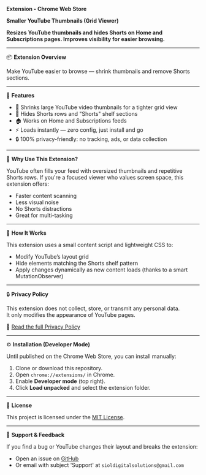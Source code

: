 **Extension - Chrome Web Store**

**Smaller YouTube Thumbnails (Grid Viewer)**

**Resizes YouTube thumbnails and hides Shorts on Home and Subscriptions pages. Improves visibility for easier browsing.**

---

📦 **Extension Overview**

Make YouTube easier to browse — shrink thumbnails and remove Shorts sections.

---

🚀 **Features**

- 🔳 Shrinks large YouTube video thumbnails for a tighter grid view
- 🙈 Hides Shorts rows and "Shorts" shelf sections
- 🏠 Works on Home and Subscriptions feeds
- ⚡ Loads instantly — zero config, just install and go
- 🔒 100% privacy-friendly: no tracking, ads, or data collection

---

🎯 **Why Use This Extension?**

YouTube often fills your feed with oversized thumbnails and repetitive Shorts rows. If you're a focused viewer who values screen space, this extension offers:

- Faster content scanning
- Less visual noise
- No Shorts distractions
- Great for multi-tasking

---

🔧 **How It Works**

This extension uses a small content script and lightweight CSS to:
- Modify YouTube’s layout grid
- Hide elements matching the Shorts shelf pattern
- Apply changes dynamically as new content loads (thanks to a smart MutationObserver)

---

🔒 **Privacy Policy**

This extension does not collect, store, or transmit any personal data.  
It only modifies the appearance of YouTube pages.  

📄 [Read the full Privacy Policy](https://sioldigitalsolutions.github.io/smaller-youtube-thumbnails/privacy.html)  

---

⚙️ **Installation (Developer Mode)**

Until published on the Chrome Web Store, you can install manually:

1. Clone or download this repository.  
2. Open `chrome://extensions/` in Chrome.  
3. Enable **Developer mode** (top right).  
4. Click **Load unpacked** and select the extension folder.  

---

📜 **License**

This project is licensed under the [MIT License](https://sioldigitalsolutions.github.io/smaller-youtube-thumbnails/LICENSE.html).

---

📣 **Support & Feedback**

If you find a bug or YouTube changes their layout and breaks the extension:
- Open an issue on [GitHub](https://github.com/)
- Or email with subject 'Support' at `sioldigitalsolutions@gmail.com`




